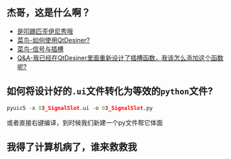 ## 杰哥，这是什么啊？
- [是叩踢匹歪伊尼秀哦](https://www.w3schools.cn/pyqt5/pyqt5_hello_world.html)
- [菜鸟-如何使用QtDesiner?](https://www.w3schools.cn/pyqt5/pyqt5_using_qt_designer.html)
- [菜鸟-信号与插槽](https://www.w3schools.cn/pyqt5/pyqt5_signals_and_slots.html)
- [Q&A-我已经在QtDesiner里面重新设计了插槽函数，我该怎么添加这个函数呢?](https://blog.csdn.net/zhaochongsi/article/details/108642031)
## 如何将设计好的`.ui`文件转化为等效的`python`文件?

```python
pyuic5 -x 03_SignalSlot.ui -o 03_SignalSlot.py
```
或者直接右键编译，到时候我们新建一个py文件帮它体面
## 我得了计算机病了，谁来救救我